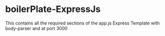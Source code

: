 # boilerPlate-ExpressJs
This contains all the required  sections of the app.js Express Template with body-parser and at port 3000
